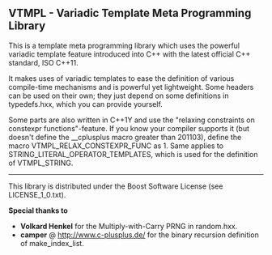 VTMPL - Variadic Template Meta Programming Library
---

This is a template meta programming library which uses the powerful variadic template feature introduced into C++ with the latest official C++ standard, ISO C++11.

It makes uses of variadic templates to ease the definition of various compile-time mechanisms and is powerful yet lightweight.
Some headers can be used on their own; they just depend on some definitions in typedefs.hxx, which you can provide yourself.

Some parts are also written in C++1Y and use the "relaxing constraints on constexpr functions"-feature.
If you know your compiler supports it (but doesn't define the __cplusplus macro greater than 201103), define the macro VTMPL_RELAX_CONSTEXPR_FUNC as 1.
Same applies to STRING_LITERAL_OPERATOR_TEMPLATES, which is used for the definition of VTMPL_STRING.

---

This library is distributed under the Boost Software License (see LICENSE_1_0.txt).

**Special thanks to**
- **Volkard Henkel** for the Multiply-with-Carry PRNG in random.hxx.
- **camper** @ http://www.c-plusplus.de/ for the binary recursion definition of make_index_list.

